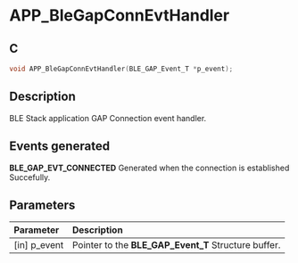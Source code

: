 # APP_BleGapConnEvtHandler

## C

```c
void APP_BleGapConnEvtHandler(BLE_GAP_Event_T *p_event);
```

## Description

BLE Stack application GAP Connection event handler.

## Events generated

**BLE_GAP_EVT_CONNECTED** Generated when the connection is established Succefully.

## Parameters

|Parameter|Description|
|:---|:---|
|\[in\] p_event|Pointer to the **BLE_GAP_Event_T** Structure buffer.|

